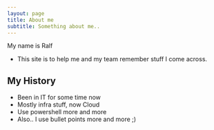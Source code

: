 ```yaml
---
layout: page
title: About me
subtitle: Something about me..
---
```


My name is Ralf

- This site is to help me and my team remember stuff I come across.

## My History

- Been in IT for some time now
- Mostly infra stuff, now Cloud
- Use powershell more and more
- Also.. I use bullet points more and more ;)